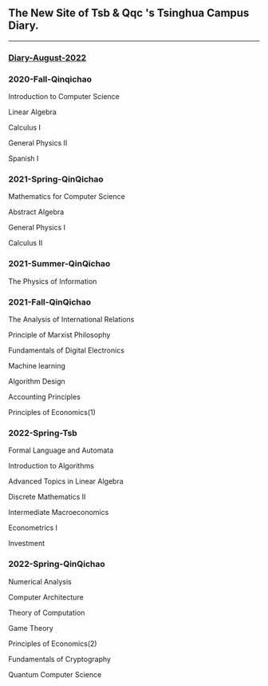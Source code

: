 ## The New Site of  Tsb & Qqc 's Tsinghua Campus Diary.

------
### [Diary-August-2022](https://Sibo-Tian.github.io//Diary//清华园日记第四部.md)

### 2020-Fall-Qinqichao

Introduction to Computer Science

Linear Algebra

Calculus I

General Physics II

Spanish I

### 2021-Spring-QinQichao

Mathematics for Computer Science

Abstract Algebra

General Physics I

Calculus II

### 2021-Summer-QinQichao

The Physics of Information

### 2021-Fall-QinQichao

The Analysis of International Relations

Principle of Marxist Philosophy

Fundamentals of Digital Electronics

Machine learning

Algorithm Design

Accounting Principles

Principles of Economics(1)

### 2022-Spring-Tsb

Formal Language and Automata

Introduction to Algorithms

Advanced Topics in Linear Algebra

Discrete Mathematics II

Intermediate Macroeconomics

Econometrics I

Investment

### 2022-Spring-QinQichao

Numerical Analysis

Computer Architecture

Theory of Computation

Game Theory

Principles of Economics(2)
	
Fundamentals of Cryptography
	
Quantum Computer Science

